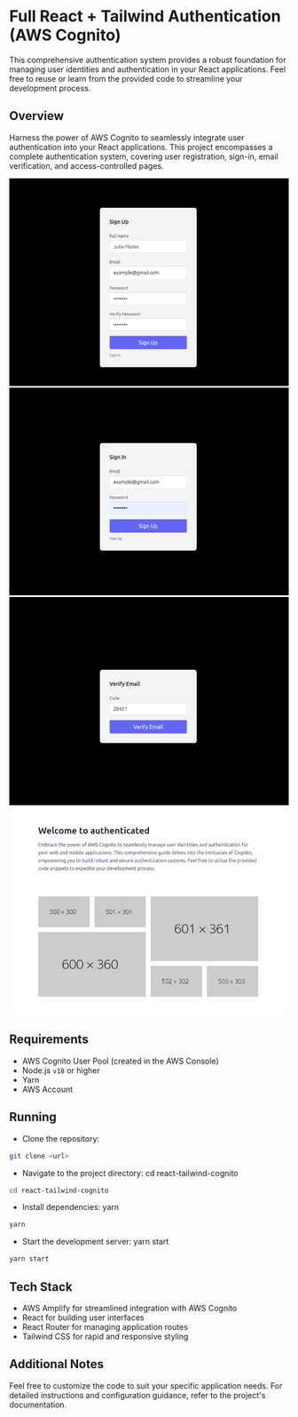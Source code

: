# Full React + Tailwind Authentication (AWS Cognito)

This comprehensive authentication system provides a robust foundation for managing user identities and authentication in your React applications. Feel free to reuse or learn from the provided code to streamline your development process.

## Overview

Harness the power of AWS Cognito to seamlessly integrate user authentication into your React applications. This project encompasses a complete authentication system, covering user registration, sign-in, email verification, and access-controlled pages.

![sign up](./docs/screenshots/sign-up.png)
![sign in](./docs/screenshots/sign-in.png)
![sign verify email](./docs/screenshots/verify-email.png)
![Authenticated page](./docs/screenshots/home.png)

## Requirements

- AWS Cognito User Pool (created in the AWS Console)
- Node.js `v18` or higher
- Yarn
- AWS Account

## Running

- Clone the repository:

```bash
git clone <url>
```

- Navigate to the project directory: cd react-tailwind-cognito

```bash
cd react-tailwind-cognito
```

- Install dependencies: yarn

```bash
yarn
```

- Start the development server: yarn start

```bash
yarn start
```

## Tech Stack

- AWS Amplify for streamlined integration with AWS Cognito
- React for building user interfaces
- React Router for managing application routes
- Tailwind CSS for rapid and responsive styling

## Additional Notes

Feel free to customize the code to suit your specific application needs.
For detailed instructions and configuration guidance, refer to the project's documentation.
